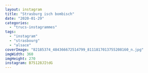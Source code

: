 ```yaml
---
layout: instagram
title: "Strasburg isch bombisch"
date: "2020-01-29"
categories: 
  - "trucs-instagrammes"
tags: 
  - "instagram"
  - "strasbourg"
  - "alsace"
coverImage: "82185374_484366672514799_8111817013755208160_n.jpg"
imgWidth: 360
imgHeight: 270
instagram: B75128JItdG
---
```

